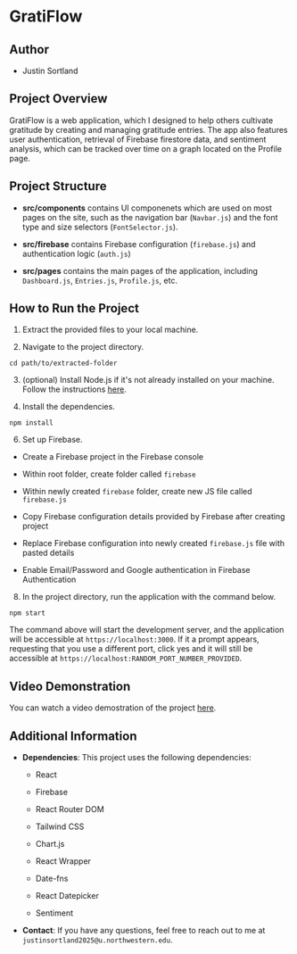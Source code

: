 # GratiFlow

## Author

* Justin Sortland

## Project Overview

GratiFlow is a web application, which I designed to help others cultivate gratitude by creating and managing gratitude entries. The app also features user authentication, retrieval of Firebase firestore data, and sentiment analysis, which can be tracked over time on a graph located on the Profile page.

## Project Structure

* **src/components** contains UI componenets which are used on most pages on the site, such as the navigation bar (`Navbar.js`) and the font type and size selectors (`FontSelector.js`).

* **src/firebase** contains Firebase configuration (`firebase.js`) and authentication logic (`auth.js`)

* **src/pages** contains the main pages of the application, including `Dashboard.js`, `Entries.js`, `Profile.js`, etc.

## How to Run the Project

1. Extract the provided files to your local machine.

2. Navigate to the project directory.

```
cd path/to/extracted-folder
```

3. (optional) Install Node.js if it's not already installed on your machine. Follow the instructions [here](https://nodejs.org/en/download/package-manager).

4. Install the dependencies.

```
npm install
```

6. Set up Firebase.

* Create a Firebase project in the Firebase console

* Within root folder, create folder called `firebase`

* Within newly created `firebase` folder, create new JS file called `firebase.js`

* Copy Firebase configuration details provided by Firebase after creating project

* Replace Firebase configuration into newly created `firebase.js` file with pasted details

* Enable Email/Password and Google authentication in Firebase Authentication

8. In the project directory, run the application with the command below.

```
npm start
```
The command above will start the development server, and the application will be accessible at `https://localhost:3000`. If it a prompt appears, requesting that you use a different port, click yes and it will still be accessible at `https://localhost:RANDOM_PORT_NUMBER_PROVIDED`.

## Video Demonstration

You can watch a video demostration of the project [here]().

## Additional Information

* **Dependencies**: This project uses the following dependencies:
  
  * React
 
  * Firebase
 
  * React Router DOM
 
  * Tailwind CSS
 
  * Chart.js
 
  * React Wrapper
 
  * Date-fns
 
  * React Datepicker
 
  * Sentiment

* **Contact**: If you have any questions, feel free to reach out to me at `justinsortland2025@u.northwestern.edu`.
